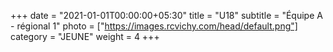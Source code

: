 +++
date = "2021-01-01T00:00:00+05:30"
title = "U18"
subtitle = "Équipe A - régional 1"
photo = ["https://images.rcvichy.com/head/default.png"]
category = "JEUNE"
weight = 4
+++ 

